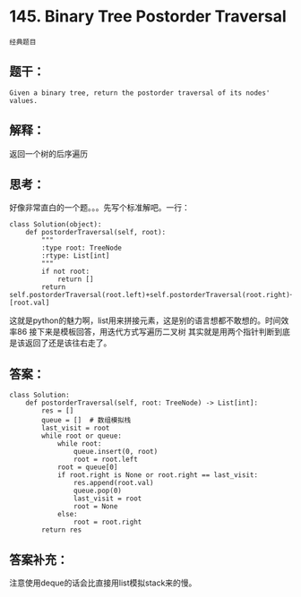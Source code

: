 # 145. Binary Tree Postorder Traversal
    经典题目
## 题干：
```
Given a binary tree, return the postorder traversal of its nodes' values.
```
## 解释：
返回一个树的后序遍历

## 思考：
好像非常直白的一个题。。。先写个标准解吧。一行：
```
class Solution(object):
    def postorderTraversal(self, root):
        """
        :type root: TreeNode
        :rtype: List[int]
        """
        if not root:
            return []
        return self.postorderTraversal(root.left)+self.postorderTraversal(root.right)+[root.val]
```
这就是python的魅力啊，list用来拼接元素，这是别的语言想都不敢想的。时间效率86
接下来是模板回答，用迭代方式写遍历二叉树
其实就是用两个指针判断到底是该返回了还是该往右走了。
## 答案：
```
class Solution:
    def postorderTraversal(self, root: TreeNode) -> List[int]:
        res = []
        queue = []  # 数组模拟栈
        last_visit = root
        while root or queue:
            while root:
                queue.insert(0, root)
                root = root.left
            root = queue[0]
            if root.right is None or root.right == last_visit:
                res.append(root.val)
                queue.pop(0)
                last_visit = root
                root = None
            else:
                root = root.right
        return res
```
## 答案补充：
注意使用deque的话会比直接用list模拟stack来的慢。